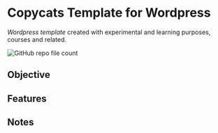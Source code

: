 # Copycats Template for Wordpress
*Wordpress template* created with experimental and learning purposes, courses and related.

![GitHub repo file count](https://img.shields.io/github/directory-file-count/ss-vector/copycats)

## Objective

## Features

## Notes